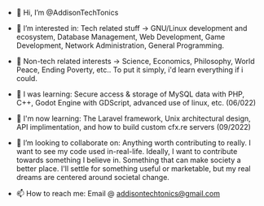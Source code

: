 - 👋 Hi, I’m @AddisonTechTonics

- 👀 I’m interested in: Tech related stuff 
->  GNU/Linux development and ecosystem, Database Management, Web Development, Game Development, Network Administration, General Programming. 
- 👀 Non-tech related interests
->  Science, Economics, Philosophy, World Peace, Ending Poverty, etc.. To put it simply, i'd learn everything if i could.
                        
- 🌱 I was learning: Secure access & storage of MySQL data with PHP, C++, Godot Engine with GDScript, advanced use of linux, etc. (06/022)
- 🌱 I'm now learning: The Laravel framework, Unix architectural design, API implimentation, and how to build custom cfx.re servers (09/2022)

- 💞️ I’m looking to collaborate on: Anything worth contributing to really. I want to see my code used in-real-life. Ideally, I want to contribute towards something I believe in. Something that can make society a better place. I'll settle for something useful or marketable, but my real dreams are centered around societal change.

- 📫 How to reach me: Email @ addisontechtonics@gmail.com
